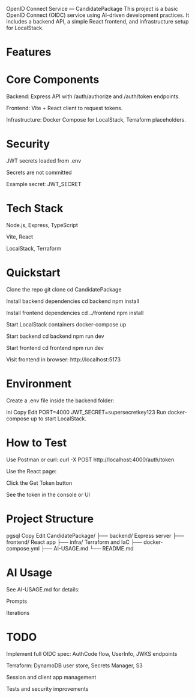 OpenID Connect Service — CandidatePackage
This project is a basic OpenID Connect (OIDC) service using AI-driven development practices.
It includes a backend API, a simple React frontend, and infrastructure setup for LocalStack.

# Features

# Core Components

Backend: Express API with /auth/authorize and /auth/token endpoints.

Frontend: Vite + React client to request tokens.

Infrastructure: Docker Compose for LocalStack, Terraform placeholders.

# Security

JWT secrets loaded from .env

Secrets are not committed

Example secret: JWT_SECRET

# Tech Stack

Node.js, Express, TypeScript

Vite, React

LocalStack, Terraform

# Quickstart

Clone the repo
git clone <repo-url>
cd CandidatePackage

Install backend dependencies
cd backend
npm install

Install frontend dependencies
cd ../frontend
npm install

Start LocalStack containers
docker-compose up

Start backend
cd backend
npm run dev

Start frontend
cd frontend
npm run dev

Visit frontend in browser:
http://localhost:5173

# Environment

Create a .env file inside the backend folder:

ini
Copy
Edit
PORT=4000
JWT_SECRET=supersecretkey123
Run docker-compose up to start LocalStack.

# How to Test

Use Postman or curl:
curl -X POST http://localhost:4000/auth/token

Use the React page:

Click the Get Token button

See the token in the console or UI

# Project Structure

pgsql
Copy
Edit
CandidatePackage/
├── backend/ Express server
├── frontend/ React app
├── infra/ Terraform and IaC
├── docker-compose.yml
├── AI-USAGE.md
└── README.md

# AI Usage

See AI-USAGE.md for details:

Prompts

Iterations

# TODO

Implement full OIDC spec: AuthCode flow, UserInfo, JWKS endpoints

Terraform: DynamoDB user store, Secrets Manager, S3

Session and client app management

Tests and security improvements
